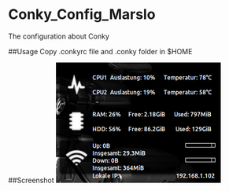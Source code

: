 Conky_Config_Marslo
===================

The configuration about Conky

##Usage
Copy .conkyrc file and .conky folder in $HOME

##Screenshot
![My_Conky](https://github.com/woainvzu/Conky_Config_Marslo/blob/master/conky.png?raw=true)
